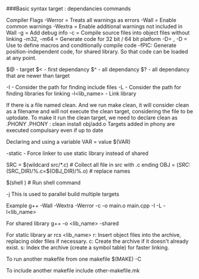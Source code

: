 ###Basic syntax
target : dependancies
	commands

Compiler Flags
-Werror = Treats all warnings as errors
-Wall = Enable common warnings
-Wextra = Enable additional warnings not included in Wall
-g = Add debug info
-c = Compile source files into object files without linking
-m32, -m64 = Generate code for 32 bit / 64 bit platform
-D<MACRO>=<value> , -D<MACRO> = Use to define macros and conditionally compile code
-fPIC: Generate position-independent code, for shared library. So that code can be loaded at any point.

$@ - target
$< - first dependancy
$^ - all dependancy
$? - all dependancy that are newer than target

-I<path> - Consider the path for finding include files
-L<path> - Consider the path for finding libraries for linking
-l<lib_name> - Link library

If there is a file named clean. And we run make clean, it will consider clean as a
filename and will not execute the clean target, considering the file to be uptodate.
To make it run the clean target, we need to declare clean as .PHONY
.PHONY : clean install obj/add.o
Targets added in phony are executed compulsary even if up to date

Declaring and using a variable
VAR = value
$(VAR)

-static - Force linker to use static library instead of shared

SRC = $(wildcard src/*.c)   # Collect all file in src with .c ending
OBJ = $(SRC:$(SRC_DIR)/%.c=$(OBJ_DIR)/%.o) 			# replace names

$(shell <cmd>)   # Run shell command

-j<number> This is used to parallel build multiple targets

Example
g++ -Wall -Wextra -Werror -c -o main.o main.cpp -I<path> -L<path> -l<lib_name>

For shared library
g++ -o <lib_name> <files> -shared

For static library
ar rcs <lib_name> <files> 
r: Insert object files into the archive, replacing older files if necessary.
c: Create the archive if it doesn't already exist.
s: Index the archive (create a symbol table) for faster linking.

To run another makefile from one makefile
$(MAKE) -C <directory> <target>

To include another makefile
include other-makefile.mk
